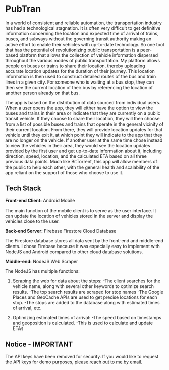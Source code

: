 
# PubTran

In a world of consistent and reliable automation, the transportation industry has had a technological stagnation. It is often very difficult to get definitive information concerning the location and expected time of arrival of trains, buses, and subways without the governing transit authority making an active effort to enable their vehicles with up-to-date technology. So one tool that has the potential of revolutionizing public transportation is a peer-based platform that allows the collection of vehicle information dispersed throughout the various modes of public transportation. My platform allows people on buses or trains to share their location, thereby uploading accurate location updates for the duration of their journey. This location information is then used to construct detailed routes of the bus and train lines in a given city. For someone who is waiting at a bus stop, they can then see the current location of their bus by referencing the location of another person already on that bus. 

The app is based on the distribution of data sourced from individual users. When a user opens the app, they will either have the option to view the buses and trains in their area or indicate that they are currently on a public transit vehicle. If they choose to share their location, they will then choose from a list of possible buses and trains that operate in the general vicinity of their current location. From there, they will provide location updates for that vehicle until they exit it, at which point they will indicate to the app that they are no longer on the vehicle. If another user at the same time chose instead to view the vehicles in their area, they would see the location updates provided by the first user and get up-to-date information about it, including direction, speed, location, and the calculated ETA based on all three previous data points. Much like BitTorrent, this app will allow members of the public to help each other, with the general health and scalability of the app reliant on the support of those who choose to use it.


## Tech Stack

**Front-end Client:** Android Mobile

The main function of the mobile client is to serve as the user interface. It can update the location of vehicles stored in the server and display the vehicles close to the user.

**Back-end Server:** Firebase Firestore Cloud Database

The Firestore database stores all data sent by the front-end and middle-end clients. I chose Firebase because it was especially easy to implement with NodeJS and Android compared to other cloud database solutions.

**Middle-end:** NodeJS Web Scraper

The NodeJS has multiple functions:

1. Scraping the web for data about the stops:
  -The client searches for the vehicle name, along with several other keywords to optimize search results.
  -The top search results are scraped for stop names
  -The Google Places and GeoCache APIs are used to get precise locations for each stop.
  -The stops are added to the database along with estimated times of arrival, etc.
  
2. Optimizing estimated times of arrival:
  -The speed based on timestamps and geoposition is calculated.
  -This is used to calculate and update ETAs




## Notice - IMPORTANT

The API keys have been removed for security. If you would like to request the API keys for demo purposes, [please reach out to me by email.](mailto:bbobjoeyguy@gmail.com)
